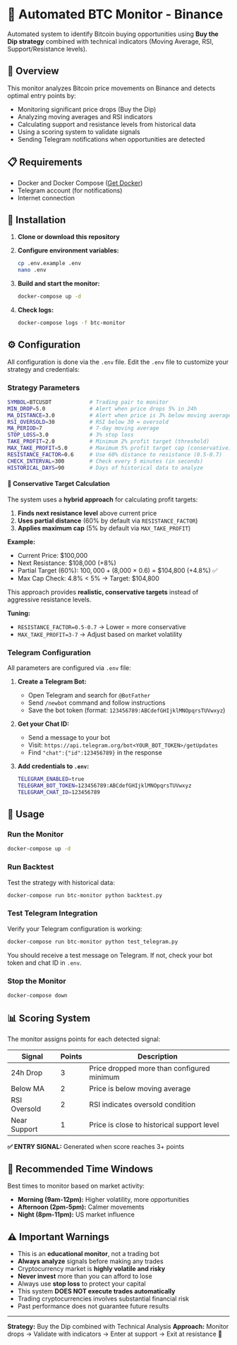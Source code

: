 # 🤖 Automated BTC Monitor - Binance

Automated system to identify Bitcoin buying opportunities using **Buy the Dip strategy** combined with technical indicators (Moving Average, RSI, Support/Resistance levels).

## 🎯 Overview

This monitor analyzes Bitcoin price movements on Binance and detects optimal entry points by:

- Monitoring significant price drops (Buy the Dip)
- Analyzing moving averages and RSI indicators
- Calculating support and resistance levels from historical data
- Using a scoring system to validate signals
- Sending Telegram notifications when opportunities are detected

## 📋 Requirements

- Docker and Docker Compose ([Get Docker](https://docs.docker.com/get-docker/))
- Telegram account (for notifications)
- Internet connection

## 🚀 Installation

1. **Clone or download this repository**

2. **Configure environment variables:**

   ```bash
   cp .env.example .env
   nano .env
   ```

3. **Build and start the monitor:**

   ```bash
   docker-compose up -d
   ```

4. **Check logs:**
   ```bash
   docker-compose logs -f btc-monitor
   ```

## ⚙️ Configuration

All configuration is done via the `.env` file. Edit the `.env` file to customize your strategy and credentials:

### Strategy Parameters

```bash
SYMBOL=BTCUSDT            # Trading pair to monitor
MIN_DROP=5.0              # Alert when price drops 5% in 24h
MA_DISTANCE=3.0           # Alert when price is 3% below moving average
RSI_OVERSOLD=30           # RSI below 30 = oversold
MA_PERIOD=7               # 7-day moving average
STOP_LOSS=3.0             # 3% stop loss
TAKE_PROFIT=2.0           # Minimum 2% profit target (threshold)
MAX_TAKE_PROFIT=5.0       # Maximum 5% profit target cap (conservative)
RESISTANCE_FACTOR=0.6     # Use 60% distance to resistance (0.5-0.7)
CHECK_INTERVAL=300        # Check every 5 minutes (in seconds)
HISTORICAL_DAYS=90        # Days of historical data to analyze
```

#### 🎯 Conservative Target Calculation

The system uses a **hybrid approach** for calculating profit targets:

1. **Finds next resistance level** above current price
2. **Uses partial distance** (60% by default via `RESISTANCE_FACTOR`)
3. **Applies maximum cap** (5% by default via `MAX_TAKE_PROFIT`)

**Example:**
- Current Price: $100,000
- Next Resistance: $108,000 (+8%)
- Partial Target (60%): $100,000 + ($8,000 × 0.6) = $104,800 (+4.8%) ✅
- Max Cap Check: 4.8% < 5% → Target: $104,800

This approach provides **realistic, conservative targets** instead of aggressive resistance levels.

**Tuning:**
- `RESISTANCE_FACTOR=0.5-0.7` → Lower = more conservative
- `MAX_TAKE_PROFIT=3-7` → Adjust based on market volatility

### Telegram Configuration

All parameters are configured via `.env` file:

1. **Create a Telegram Bot:**

   - Open Telegram and search for `@BotFather`
   - Send `/newbot` command and follow instructions
   - Save the bot token (format: `123456789:ABCdefGHIjklMNOpqrsTUVwxyz`)

2. **Get your Chat ID:**

   - Send a message to your bot
   - Visit: `https://api.telegram.org/bot<YOUR_BOT_TOKEN>/getUpdates`
   - Find `"chat":{"id":123456789}` in the response

3. **Add credentials to `.env`:**
   ```bash
   TELEGRAM_ENABLED=true
   TELEGRAM_BOT_TOKEN=123456789:ABCdefGHIjklMNOpqrsTUVwxyz
   TELEGRAM_CHAT_ID=123456789
   ```

## 🏃 Usage

### Run the Monitor

```bash
docker-compose up -d
```

### Run Backtest

Test the strategy with historical data:

```bash
docker-compose run btc-monitor python backtest.py
```

### Test Telegram Integration

Verify your Telegram configuration is working:

```bash
docker-compose run btc-monitor python test_telegram.py
```

You should receive a test message on Telegram. If not, check your bot token and chat ID in `.env`.

### Stop the Monitor

```bash
docker-compose down
```

## 📊 Scoring System

The monitor assigns points for each detected signal:

| Signal       | Points | Description                                |
| ------------ | ------ | ------------------------------------------ |
| 24h Drop     | 3      | Price dropped more than configured minimum |
| Below MA     | 2      | Price is below moving average              |
| RSI Oversold | 2      | RSI indicates oversold condition           |
| Near Support | 1      | Price is close to historical support level |

**✅ ENTRY SIGNAL:** Generated when score reaches 3+ points

## 📅 Recommended Time Windows

Best times to monitor based on market activity:

- **Morning (9am-12pm):** Higher volatility, more opportunities
- **Afternoon (2pm-5pm):** Calmer movements
- **Night (8pm-11pm):** US market influence

## ⚠️ Important Warnings

- This is an **educational monitor**, not a trading bot
- **Always analyze** signals before making any trades
- Cryptocurrency market is **highly volatile and risky**
- **Never invest** more than you can afford to lose
- Always use **stop loss** to protect your capital
- This system **DOES NOT execute trades automatically**
- Trading cryptocurrencies involves substantial financial risk
- Past performance does not guarantee future results

---

**Strategy:** Buy the Dip combined with Technical Analysis
**Approach:** Monitor drops → Validate with indicators → Enter at support → Exit at resistance 🚀

